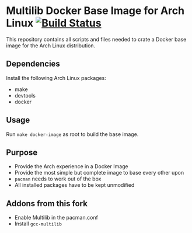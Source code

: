 # Multilib Docker Base Image for Arch Linux [![Build Status](https://travis-ci.org/f-breidenstein/archlinux-multilib-docker.svg?branch=master)](https://travis-ci.org/f-breidenstein/archlinux-multilib-docker)

This repository contains all scripts and files needed to crate a Docker base image for the Arch Linux distribution.

## Dependencies
Install the following Arch Linux packages:
* make
* devtools
* docker

## Usage
Run `make docker-image` as root to build the base image.

## Purpose
* Provide the Arch experience in a Docker Image
* Provide the most simple but complete image to base every other upon
* `pacman` needs to work out of the box
* All installed packages have to be kept unmodified

## Addons from this fork
* Enable Multilib in the pacman.conf
* Install `gcc-multilib`
